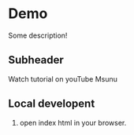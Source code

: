# Demo

Some description!

## Subheader 

Watch tutorial on youTube
Msunu

## Local developent
1. open index html in your browser.